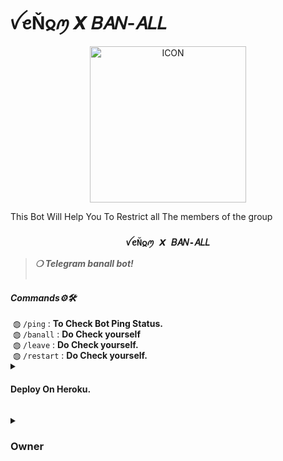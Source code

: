 #    ꪜꫀŇ𐍉ꪑ 𝙓 𝐵𝐴𝑁-𝐴𝐿𝐿
<p align="center"><img src="https://graph.org/file/8d771cd45a1bc53254501.jpg" alt="ICON" width="250" height="250"/></p>
  
This Bot Will Help You To Restrict all The members of the group

<h3 align="center"><strong><code>ꪜꫀŇ𐍉ꪑ 𝙓 𝐵𝐴𝑁-𝐴𝐿𝐿</code></strong></h3>
<blockquote>
<strong><i>❍&nbsp;Telegram banall bot!</i></strong><br><br>
</blockquote>
<summary><h4><strong><i>Commands⚙️🛠️</i></strong></h4></summary>
&nbsp;◍&nbsp;<code>/ping</code>&nbsp;:&nbsp;<strong>To Check Bot Ping Status.</strong><br>
&nbsp;◍&nbsp;<code>/banall</code>&nbsp;:&nbsp;<strong>Do Check yourself</strong><br>
&nbsp;◍&nbsp;<code>/leave</code>&nbsp;:&nbsp;<strong>Do Check yourself.</strong><br>
&nbsp;◍&nbsp;<code>/restart</code>&nbsp;:&nbsp;<strong>Do Check yourself.</strong>
</details><details>
<summary><h4><strong>Deploy On Heroku. </strong></h4></summary>
<blockquote><strong>You can deploy this bot on <code>Heroku</code> very easily from here!!</strong><br><br>
<a href="https://heroku.com/deploy?template=https://github.com/Venom-X-Bots/VENOM_X_BAN-ALL"><img src="https://img.shields.io/badge/Deploy%20To%20Heroku-cream?style=for-the-badge&logo=heroku" width="200""/></a>
</blockquote> 
</details>

<p>
<details>
<summary><h3><strong>Owner</strong></h3></summary>
<strong>All credit Goes To</strong>&nbsp;<code>:-</code><br>
<code>Telegram:- <a href="https://t.me/Its_Aryaan">@Its_Aryaan</a></code><br>
